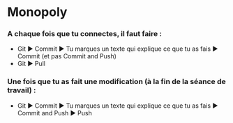 # Monopoly

### A chaque fois que tu connectes, il faut faire :
- Git ► Commit ► Tu marques un texte qui explique ce que tu as fais ► Commit (et pas Commit and Push)
- Git ► Pull


### Une fois que tu as fait une modification (à la fin de la séance de travail) :
- Git ► Commit ► Tu marques un texte qui explique ce que tu as fais ► Commit and Push ► Push